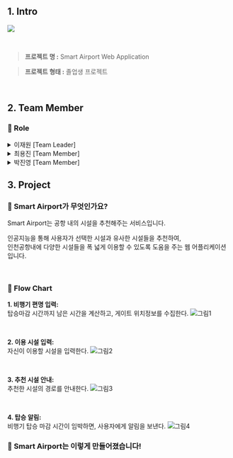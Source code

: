 ## 1. Intro

![](https://user-images.githubusercontent.com/68436925/108617755-35998980-745c-11eb-9c1d-4832f3438f6a.png)

<br>

> **프로젝트 명 :** Smart Airport Web Application

> **프로젝트 형태 :** 졸업생 프로젝트

<br>

## 2. Team Member

### 🎈 Role

<details>
<summary>이재원 [Team Leader]</summary>

- #### Position: `알고리즘 개발`

- #### Stack: `Python`

#### [데이터 분석]

- 데이터 정의, 수집, 전처리
- Content Based 기반의 추천 알고리즘 개발
</details>

<details>
<summary>최용진 [Team Member]</summary>

- #### Position: `알고리즘 개발`

- #### Stack: `Python`

#### [알고리즘 개발]

- 최단 경로 안내 알고리즘 개발
- TSP Gijkstra
</details>

<details>
  
<summary>박진영 [Team Member]</summary>

- #### Position: `Web`

- #### Stack: `Flask`, `Bootstrap`

#### [Web]

- Flask, Bootstrap을 이용한 클라이언트 구현

</details>

## 3. Project

### 🎈 Smart Airport가 무엇인가요?

Smart Airport는 공항 내의 시설을 추천해주는 서비스입니다.

인공지능을 통해 사용자가 선택한 시설과 유사한 시설들을 추천하여,<br>
인천공항내에 다양한 시설들을 폭 넓게 이용할 수 있도록 도움을 주는 웹 어플리케이션입니다.<br>

<br>

### 🎈 Flow Chart
**1. 비행기 편명 입력:** <br>
탑승마감 시간까지 남은 시간을 계산하고, 게이트 위치정보를 수집한다.
![그림1](https://user-images.githubusercontent.com/68436925/108619546-ec9c0200-7468-11eb-931f-50147f41202a.png)

<br>

**2. 이용 시설 입력:** <br>
자신이 이용할 시설을 입력한다.
![그림2](https://user-images.githubusercontent.com/68436925/108620533-19074c80-7470-11eb-8c8f-9c31fd08eb21.png)

<br>

**3. 추천 시설 안내:** <br>
추천한 시설의 경로를 안내한다.
![그림3](https://user-images.githubusercontent.com/68436925/108620643-d42fe580-7470-11eb-8097-8e016f7ddd2a.png)

<br>

**4. 탑승 알림:** <br>
비행기 탑승 마감 시간이 임박하면, 사용자에게 알림을 보낸다.
![그림4](https://user-images.githubusercontent.com/68436925/108620569-494eeb00-7470-11eb-9761-f89b6111dc6b.png)


### 🎈 Smart Airport는 이렇게 만들어졌습니다!


